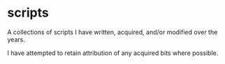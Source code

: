 # scripts
A collections of scripts I have written, acquired, and/or modified over the years.

I have attempted to retain attribution of any acquired bits where possible.
